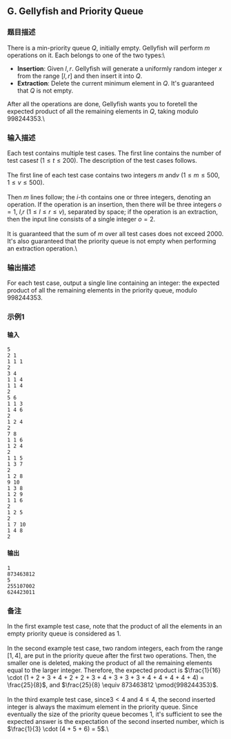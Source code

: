 ## G. Gellyfish and Priority Queue

### 题目描述

There is a min-priority queue $Q$, initially
empty. Gellyfish will perform $m$ operations
on it. Each belongs to one of the two types:\
- **Insertion**: Given $l, r$. Gellyfish
    will generate a uniformly random integer $x$ from the range $[l, r]$ and then insert it into $Q$.
- **Extraction**: Delete the current minimum element in $Q$. It\'s guaranteed that $Q$ is not empty.

After all the operations are done, Gellyfish wants you to foretell the
expected product of all the remaining elements in $Q$, taking modulo $998244353$.\

### 输入描述

Each test contains multiple test cases. The first line contains the
number of test cases$t$ ($1 \leq t \leq 200$). The description of the
test cases follows.\
\
The first line of each test case contains two integers $m$ and$v$ ($1 \leq m \leq 500$, $1 \leq v \leq 500$).\
\
Then $m$ lines follow; the $i$-th contains one or three integers,
denoting an operation. If the operation is an insertion, then there will
be three integers $o = 1$, $l$,$r$ ($1 \leq l \leq r \leq v$), separated by
space; if the operation is an extraction, then the input line consists
of a single integer $o = 2$.\
\
It is guaranteed that the sum of $m$ over all
test cases does not exceed $2000$. It\'s also
guaranteed that the priority queue is not empty when performing an
extraction operation.\

### 输出描述

For each test case, output a single line containing an integer: the
expected product of all the remaining elements in the priority queue,
modulo $998244353$.

### 示例1

#### 输入

```plain
5
2 1
1 1 1
2
3 4
1 1 4
1 1 4
2
5 6
1 1 3
1 4 6
2
1 2 4
2
7 8
1 1 6
1 2 4
2
1 1 5
1 3 7
2
1 2 8
9 10
1 3 8
1 2 9
1 1 6
2
1 2 5
2
1 7 10
1 4 8
2
```

#### 输出

```plain
1
873463812
5
255107002
624423011
```

### 备注

In the first example test case, note that the product of all the
elements in an empty priority queue is considered as $1$.\
\
In the second example test case, two random integers, each from the
range $[1, 4]$, are put in the priority queue
after the first two operations. Then, the smaller one is deleted, making
the product of all the remaining elements equal to the larger integer.
Therefore, the expected product is $\frac{1}{16} \cdot (1 + 2 + 3 + 4 + 2 + 2 + 3 + 4 + 3 + 3 + 3 + 4 + 4 + 4 + 4 + 4) = \frac{25}{8}$,
and $\frac{25}{8} \equiv 873463812 \pmod{998244353}$.\
\
In the third example test case, since$3 < 4$ and $4 \leq 4$, the second inserted integer
is always the maximum element in the priority queue. Since eventually
the size of the priority queue becomes $1$,
it\'s sufficient to see the expected answer is the expectation of the
second inserted number, which is $\frac{1}{3} \cdot (4 + 5 + 6) = 5$.\

